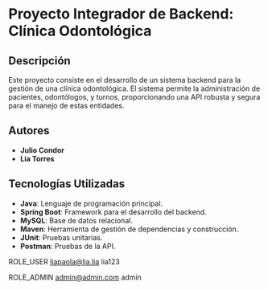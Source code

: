 # Proyecto Integrador de Backend: Clínica Odontológica

## Descripción
Este proyecto consiste en el desarrollo de un sistema backend para la gestión de una clínica odontológica. El sistema permite la administración de pacientes, odontólogos, y turnos, proporcionando una API robusta y segura para el manejo de estas entidades.

## Autores
- **Julio Condor**
- **Lia Torres**

## Tecnologías Utilizadas
- **Java**: Lenguaje de programación principal.
- **Spring Boot**: Framework para el desarrollo del backend.
- **MySQL**: Base de datos relacional.
- **Maven**: Herramienta de gestión de dependencias y construcción.
- **JUnit**: Pruebas unitarias.
- **Postman**: Pruebas de la API.

ROLE_USER
liapaola@lia.lia
lia123


ROLE_ADMIN
admin@admin.com
admin